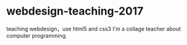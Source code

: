 # webdesign-teaching-2017
teaching webdesign，use html5 and css3
I'm a collage teacher about computer programming.

